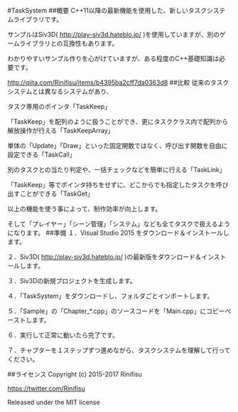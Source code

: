 #TaskSystem
##概要
C++11以降の最新機能を使用した、新しいタスクシステムライブラリです。

サンプルはSiv3D( http://play-siv3d.hateblo.jp/ )を使用していますが、別のゲームライブラリとの互換性もあります。

わかりやすいサンプル作りを心がけていますが、ある程度のC++基礎知識は必要です。

http://qiita.com/Rinifisu/items/b4395ba2cff7da0363d8
##比較
従来のタスクシステムとは異なるシステムがあり、

タスク専用のポインタ「TaskKeep」

「TaskKeep」を配列のように扱うことができ、更にタスククラス内で配列から解放操作が行える「TaskKeepArray」

単体の「Update」「Draw」といった固定関数ではなく、呼び出す関数を自由に設定できる「TaskCall」

別のタスクとの当たり判定や、一括チェックなどを簡単に行える「TaskLink」

「TaskKeep」等でポインタ持ちをせずに、どこからでも指定したタスクを呼び出すことができる「TaskGet」

以上の機能を使う事によって、制作効率が向上します。

そして「プレイヤー」「シーン管理」「システム」なども全てタスクで扱えるようになります。
##準備
１．Visual Studio 2015 をダウンロード＆インストールします。

２．Siv3D( http://play-siv3d.hateblo.jp/ )の最新版をダウンロード＆インストールします。

３．Siv3Dの新規プロジェクトを生成します。

４．「TaskSystem」をダウンロードし、フォルダごとインポートします。

５．「Sample」の「Chapter_*.cpp」のソースコードを「Main.cpp」にコピーペーストします。

６．実行して正常に動いたら完了です。

７．チャプターを１ステップずつ進めながら、タスクシステムを理解して行ってください。

##ライセンス
Copyright (c) 2015-2017 Rinifisu

https://twitter.com/Rinifisu

Released under the MIT license
